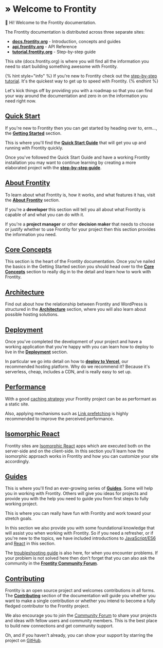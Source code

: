 # » Welcome to Frontity

**👋** Hi! Welcome to the Frontity documentation.

The Frontity documentation is distributed across three separate sites:

* [**docs.frontity.org**](https://docs.frontity.org) - Introduction, concepts and guides
* [**api.frontity.org**](https://api.frontity.org) - API Reference
* [**tutorial.frontity.org**](https://tutorial.frontity.org) - Step-by-step guide

This site \(docs.frontity.org\) is where you will find all the information you need to start building something awesome with Frontity.

{% hint style="info" %}
If you're new to Frontity check out the [step-by-step tutorial](https://tutorial.frontity.org/). It's the quickest way to get up to speed with Frontity.
{% endhint %}

Let's kick things off by providing you with a roadmap so that you can find your way around the documentation and zero in on the information you need right now.

## [Quick Start](getting-started/README.md)

If you're new to Frontity then you can get started by heading over to, erm..., the [**Getting Started**](getting-started/) section.

This is where you'll find the [**Quick Start Guide**](getting-started/quick-start-guide.md) that will get you up and running with Frontity quickly.

Once you've followed the Quick Start Guide and have a working Frontity installation you may want to continue learning by creating a more elaborated project with the [**step-by-step guide**](https://tutorial.frontity.org/).

## [About Frontity](about/README.md)

To learn about what Frontity is, how it works, and what features it has, visit the [**About Frontity**](about/) section.

If you're a **developer** this section will tell you all about what Frontity is capable of and what you can do with it.

If you're a **project manager** or other **decision maker** that needs to choose or justify whether to use Frontity for your project then this section provides the information you need.

## [Core Concepts](learning-frontity/README.md)

This section is the heart of the Frontity documentation. Once you've nailed the basics in the Getting Started section you should head over to the [**Core Concepts**](learning-frontity/) section to really dig in to the detail and learn how to work with Frontity.

## [Architecture](architecture/README.md)

Find out about how the relationship between Frontity and WordPress is structured in the [**Architecture**](architecture.md) section, where you will also learn about possible hosting solutions.

## [Deployment](deployment/README.md)

Once you've completed the development of your project and have a working application that you're happy with you can learn how to deploy to live in the [**Deployment**](deployment/) section.

In particular we go into detail on how to [**deploy to Vercel**](deployment/deploy-using-vercel.md), our recommended hosting platform. Why do we recommend it? Because it's serverless, cheap, includes a CDN, and is really easy to set up.

## [Performance](performance/README.md)

With a good [caching strategy](performance/caching.md) your Frontity project can be as performant as a static site. 

Also, applying mechanisms such as [Link prefetching](performance/link-prefetching.md) is highly recommended to improve the perceived performance.

## [Isomorphic React](isomorphic-react.md)

Frontity sites are [Isomorphic React](isomorphic-react.md) apps which are executed both on the server-side and on the client-side. In this section you'll learn how the isomorphic approach works in Frontity and how you can customize your site accordingly.


## [Guides](guides/README.md)

This is where you'll find an ever-growing series of [**Guides**](guides/). Some will help you in working with Frontity. Others will give you ideas for projects and provide you with the help you need to guide you from first steps to fully working project.

This is where you can really have fun with Frontity and work toward your stretch goals.

In this section we also provide you with some foundational knowledge that will assist you when working with Frontity. So if you need a refresher, or if you're new to the topics, we have included introductions to [JavaScript/ES6](guides/javascript-basics.md) and [React](guides/react-basic.md) in this section.

The [troubleshooting guide](guides/troubleshooting.md) is also here, for when you encounter problems. If your problem is not solved here then don't forget that you can also ask the community in the [**Frontity Community Forum**](https://community.frontity.org).

## [Contributing](contributing/README.md)

Frontity is an open source project and welcomes contributions in all forms. The [**Contributing**](contributing/) section of the documentation will guide you whether you want to make a single contribution or whether you intend to become a fully fledged contributor to the Frontity project.

We also encourage you to join the [Community Forum](https://community.frontity.org) to share your projects and ideas with fellow users and community members. This is the best place to build new connections and get community support.

Oh, and if you haven't already, you can show your support by starring the project on [GitHub](https://github.com/frontity/frontity).

